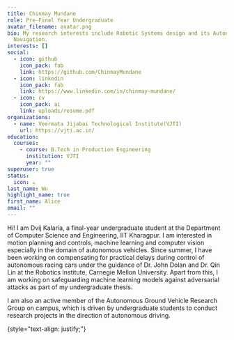```yaml
---
title: Chinmay Mundane
role: Pre-Final Year Undergraduate
avatar_filename: avatar.png
bio: My research interests include Robotic Systems design and its Autonomous
  Navigation.
interests: []
social:
  - icon: github
    icon_pack: fab
    link: https://github.com/ChinmayMundane
  - icon: linkedin
    icon_pack: fab
    link: https://www.linkedin.com/in/chinmay-mundane/
  - icon: cv
    icon_pack: ai
    link: uploads/resume.pdf
organizations:
  - name: Veermata Jijabai Technological Institute(VJTI)
    url: https://vjti.ac.in/
education:
  courses:
    - course: B.Tech in Production Engineering
      institution: VJTI
      year: ""
superuser: true
status:
  icon: ☕️
last_name: Wu
highlight_name: true
first_name: Alice
email: ""
---
```



<!--StartFragment-->

Hi! I am Dvij Kalaria, a final-year undergraduate student at the Department of Computer Science and Engineering, IIT Kharagpur. I am interested in motion planning and controls, machine learning and computer vision especially in the domain of autonomous vehicles. Since summer, I have been working on compensating for practical delays during control of autonomous racing cars under the guidance of Dr. John Dolan and Dr. Qin Lin at the Robotics Institute, Carnegie Mellon University. Apart from this, I am working on safeguarding machine learning models against adversarial attacks as part of my undergraduate thesis.

I am also an active member of the Autonomous Ground Vehicle Research Group on campus, which is driven by undergraduate students to conduct research projects in the direction of autonomous driving.

<!--EndFragment-->
{style="text-align: justify;"}